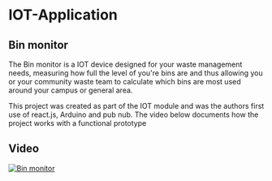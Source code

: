 # IOT-Application

## Bin monitor
The Bin monitor is a IOT device designed for your waste management needs, measuring how full the level of you're bins are and thus allowing you or your community waste team to calculate which bins are most used around your campus or general area.

This project was created as part of the IOT module and was the authors first use of react.js, Arduino and pub nub. The video below documents how the project works with a functional prototype

## Video  
[![Bin monitor](https://imgur.com/Ztnef89.png)](https://youtu.be/p7mcFBUQZxM "Bin monitor")
